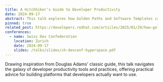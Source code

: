 ```yaml
---
title: A Hitchhiker's Guide to Developer Productivity
date: 2024-09-17
abstract: This talk explores how Golden Paths and Software Templates can revolutionize developer productivity by providing prescribed, automated practices for common development tasks. Using "The Hitchhiker's Guide to the Galaxy" as a playful metaphor, Janina and I demonstrate how these standardized approaches can eliminate the maze of repetitive tasks, reduce cognitive overload, and cut lead times from 50 days to mere minutes. The presentation covers the what, why, and how of implementing Golden Paths, while emphasizing the importance of treating templates as user-centric products that must evolve with technology and align with organizational culture to truly transform the developer experience from chaos to clarity.
pinned: true
related_post: https://developers.redhat.com/articles/2025/01/29/how-golden-paths-improve-developer-productivity
conferences:
  - name: Swiss Dev Confederation
    location: Zurich
    date: 2024-09-17
    slides: /talks/slides/ch-devconf-hyperspace.pdf
---
```


Drawing inspiration from Douglas Adams' classic guide, this talk navigates the galaxy of developer productivity tools and practices, offering practical advice for building platforms that developers actually want to use.